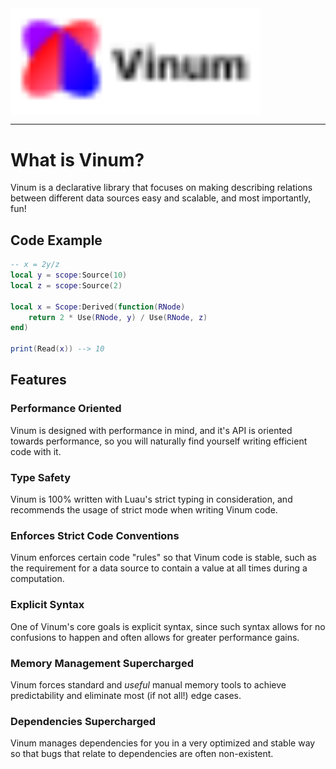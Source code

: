 <img align = "center" width="400" src="gh-assets/Banner.svg">

_______

# What is Vinum?
Vinum is a declarative library that focuses on making describing relations between
different data sources easy and scalable, and most importantly, fun!

## Code Example
```lua
-- x = 2y/z
local y = scope:Source(10)
local z = scope:Source(2)

local x = Scope:Derived(function(RNode)
    return 2 * Use(RNode, y) / Use(RNode, z)
end)

print(Read(x)) --> 10
```

## Features
### Performance Oriented 
Vinum is designed with performance in mind, and it's API is oriented towards performance, so you will naturally find yourself writing efficient code with it.

### Type Safety
Vinum is 100% written with Luau's strict typing in consideration, and recommends the usage of strict mode when writing Vinum code.

### Enforces Strict Code Conventions
Vinum enforces certain code "rules" so that Vinum code is stable, such as the requirement for a data source to contain a value at all times during a computation.

### Explicit Syntax
One of Vinum's core goals is explicit syntax, since such syntax allows for no confusions to happen and often allows for greater performance gains.

### Memory Management Supercharged
Vinum forces standard and *useful* manual memory tools to achieve predictability and eliminate most (if not all!) edge cases. 

### Dependencies Supercharged
Vinum manages dependencies for you in a very optimized and stable way so that bugs that relate to dependencies are often non-existent.